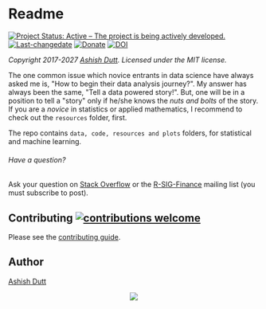 # Readme
[![Project Status: Active – The project is being actively developed.](http://www.repostatus.org/badges/latest/active.svg)](http://www.repostatus.org/#active) [![Last-changedate](https://img.shields.io/badge/last%20change-2017--05--15-green.svg)](/commits/master) [![Donate](http://i.imgur.com/vCIGFrH.png)](https://paypal.me/ashishdutt/25) [![DOI](https://zenodo.org/badge/DOI/10.5281/zenodo.1322326.svg)](https://doi.org/10.5281/zenodo.1322326)

*Copyright 2017-2027 [Ashish Dutt](https://duttashi.github.io/). Licensed under the MIT license.*

The one common issue which novice entrants in data science have always asked me is, "How to begin their data analysis journey?".
My answer has always been the same, "Tell a data powered story!". But, one will be in a position to tell a "story" only if he/she knows the *nuts and bolts* of the story. If you are a *novice* in statistics or applied mathematics, I recommend to check out the `resources` folder, first.

The repo contains `data, code, resources and plots` folders, for statistical and machine learning.

###### Have a question?

Ask your question on [Stack Overflow](http://stackoverflow.com/questions/tagged/r)
or the [R-SIG-Finance](https://stat.ethz.ch/mailman/listinfo/r-sig-finance)
mailing list (you must subscribe to post).

## Contributing [![contributions welcome](https://img.shields.io/badge/contributions-welcome-brightgreen.svg?style=flat)](https://github.com/dwyl/esta/issues)

Please see the [contributing guide](CONTRIBUTING.md).

## Author
[Ashish Dutt](https://duttashi.github.io/about/)


<p align="center">
<a href="https://www.paypal.me/ashishdutt">
<img src="https://www.paypalobjects.com/en_US/i/btn/btn_donate_LG.gif" />
</a>
</p>
